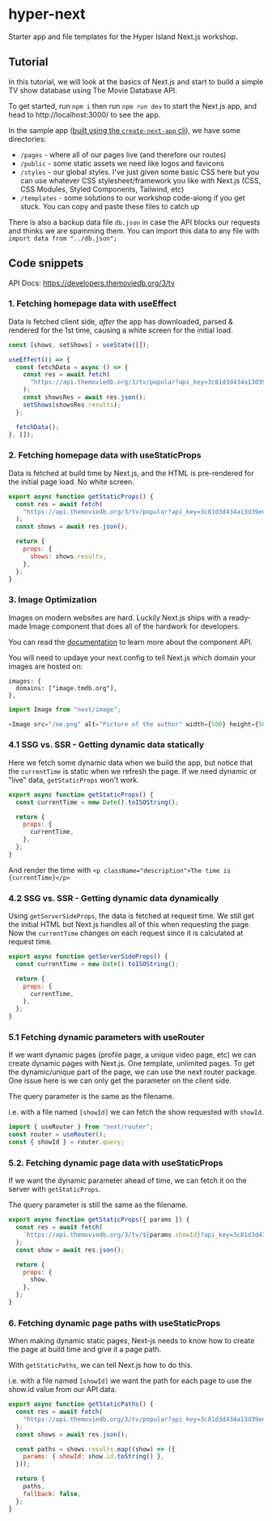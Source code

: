 # hyper-next

Starter app and file templates for the Hyper Island Next.js workshop.

## Tutorial

In this tutorial, we will look at the basics of Next.js and start to build a simple TV show database using The Movie Database API.

To get started, run `npm i` then run `npm run dev` to start the Next.js app, and head to http://localhost:3000/ to see the app.

In the sample app ([built using the `create-next-app` cli](https://nextjs.org/docs/getting-started#automatic-setup)), we have some directories:

- `/pages` - where all of our pages live (and therefore our routes)
- `/public` - some static assets we need like logos and favicons
- `/styles` - our global styles. I've just given some basic CSS here but you can use whatever CSS stylesheet/framework you like with Next.js (CSS, CSS Modules, Styled Components, Tailwind, etc)
- `/templates` - some solutions to our workshop code-along if you get stuck. You can copy and paste these files to catch up

There is also a backup data file `db.json` in case the API blocks our requests and thinks we are spamming them. You can import this data to any file with `import data from "../db.json";`

## Code snippets

API Docs: https://developers.themoviedb.org/3/tv

### 1. Fetching homepage data with useEffect

Data is fetched client side, _after_ the app has downloaded, parsed & rendered for the 1st time, causing a white screen for the initial load.

```js
const [shows, setShows] = useState([]);

useEffect(() => {
  const fetchData = async () => {
    const res = await fetch(
      "https://api.themoviedb.org/3/tv/popular?api_key=3c81d3d434a13d39edaea832df6550a3&page=1"
    );
    const showsRes = await res.json();
    setShows(showsRes.results);
  };

  fetchData();
}, []);
```

### 2. Fetching homepage data with useStaticProps

Data is fetched at build time by Next.js, and the HTML is pre-rendered for the initial page load. No white screen.

```js
export async function getStaticProps() {
  const res = await fetch(
    "https://api.themoviedb.org/3/tv/popular?api_key=3c81d3d434a13d39edaea832df6550a3&page=1"
  );
  const shows = await res.json();

  return {
    props: {
      shows: shows.results,
    },
  };
}
```

### 3. Image Optimization

Images on modern websites are hard. Luckily Next.js ships with a ready-made Image component that does all of the hardwork for developers.

You can read the [documentation](https://nextjs.org/docs/basic-features/image-optimization) to learn more about the component API.

You will need to updaye your next.config to tell Next.js which domain your images are hosted on:

```
images: {
  domains: ["image.tmdb.org"],
},
```

```js
import Image from "next/image";

<Image src="/me.png" alt="Picture of the author" width={500} height={500} />;
```

### 4.1 SSG vs. SSR - Getting dynamic data statically

Here we fetch some dynamic data when we build the app, but notice that the `currentTime` is static when we refresh the page. If we need dynamic or "live" data, `getStaticProps` won't work.

```js
export async function getStaticProps() {
  const currentTime = new Date().toISOString();

  return {
    props: {
      currentTime,
    },
  };
}
```

And render the time with `<p className="description">The time is {currentTime}</p>`

### 4.2 SSG vs. SSR - Getting dynamic data dynamically

Using `getServerSideProps`, the data is fetched at request time. We still get the initial HTML but Next.js handles all of this when requesting the page. Now the `currentTime` changes on each request since it is calculated at request time.

```js
export async function getServerSideProps() {
  const currentTime = new Date().toISOString();

  return {
    props: {
      currentTime,
    },
  };
}
```

### 5.1 Fetching dynamic parameters with useRouter

If we want dynamic pages (profile page, a unique video page, etc) we can create dynamic pages with Next.js. One template, unlimited pages. To get the dynamic/unique part of the page, we can use the next router package. One issue here is we can only get the parameter on the client side.

The query parameter is the same as the filename.

i.e. with a file named `[showId]` we can fetch the show requested with `showId`.

```js
import { useRouter } from "next/router";
const router = useRouter();
const { showId } = router.query;
```

### 5.2. Fetching dynamic page data with useStaticProps

If we want the dynamic parameter ahead of time, we can fetch it on the server with `getStaticProps`.

The query parameter is still the same as the filename.

```js
export async function getStaticProps({ params }) {
  const res = await fetch(
    `https://api.themoviedb.org/3/tv/${params.showId}?api_key=3c81d3d434a13d39edaea832df6550a3&language=en-US`
  );
  const show = await res.json();

  return {
    props: {
      show,
    },
  };
}
```

### 6. Fetching dynamic page paths with useStaticProps

When making dynamic static pages, Next-js needs to know how to create the page at build time and give it a page path.

With `getStaticPaths`, we can tell Next.js how to do this.

i.e. with a file named `[showId]` we want the path for each page to use the show.id value from our API data.

```js
export async function getStaticPaths() {
  const res = await fetch(
    "https://api.themoviedb.org/3/tv/popular?api_key=3c81d3d434a13d39edaea832df6550a3&page=1"
  );
  const shows = await res.json();

  const paths = shows.results.map((show) => ({
    params: { showId: show.id.toString() },
  }));

  return {
    paths,
    fallback: false,
  };
}
```
